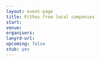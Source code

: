 ```yaml
---
layout: event-page
title: Pithes from local companies
start: 
venue: 
organisers: 
lanyrd-url: 
upcoming: false 
stub: yes
---
```


